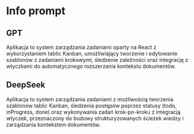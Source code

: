 # Info prompt

## GPT

Aplikacja to system zarządzania zadaniami oparty na React z wykorzystaniem tablic Kanban, umożliwiający tworzenie i edytowanie szablonów z zadaniami krokowymi, śledzenie zależności oraz integrację z wtyczkami do automatycznego rozszerzania kontekstu dokumentów.

## DeepSeek

Aplikacja to system zarządzania zadaniami z możliwością tworzenia szablonów tablic Kanban, śledzenia postępów poprzez statusy (todo, inProgress, done) oraz wykonywania zadań krok-po-kroku z integracją wtyczek, przeznaczony do budowy strukturyzowanych ścieżek wiedzy i zarządzania kontekstem dokumentów.  